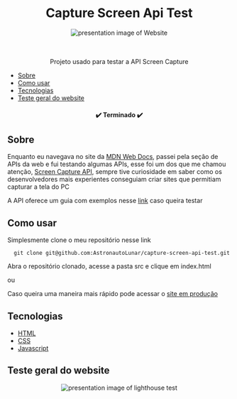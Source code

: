 <h1 align="center">Capture Screen Api Test</h1>

<div align="center">
  <img 
       src="https://github.com/AstronautoLunar/capture-screen-api-test/blob/master/presentation.png" 
       alt="presentation image of Website"
  />
</div>

<br/>
<br/>

<p align="center">Projeto usado para testar a API Screen Capture</p>

* [Sobre](#sobre)
* [Como usar](#como-usar)
* [Tecnologias](#tecnologias)
* [Teste geral do website](#lighthouse)

<h4 align="center">
  ✔️ Terminado ✔️
</h4>

## Sobre
Enquanto eu navegava no site da <a href="https://developer.mozilla.org/en-US/" target="__blank">MDN Web Docs</a>, passei pela seção de APIs da web 
e fui testando algumas APIs, esse foi um dos que me chamou atenção, <a href="https://developer.mozilla.org/en-US/docs/Web/API/Screen_Capture_API" target="__blank">Screen Capture API</a>, 
sempre tive curiosidade em saber como os desenvolvedores mais experientes conseguiam criar sites que permitiam capturar a tela do PC

A API oferece um guia com exemplos nesse <a href="https://developer.mozilla.org/en-US/docs/Web/API/Screen_Capture_API/Using_Screen_Capture" target="__blank">link</a> caso queira testar

## Como usar
Simplesmente clone o meu repositório nesse link
```
  git clone git@github.com:AstronautoLunar/capture-screen-api-test.git
```

Abra o repositório clonado, acesse a pasta src e clique em index.html

ou

Caso queira uma maneira mais rápido pode acessar o <a href="https://capture-screen-api-test.vercel.app/" target="__blank">site em produção</a>

## Tecnologias

- [HTML](https://developer.mozilla.org/pt-BR/docs/Learn/HTML)
- [CSS](https://developer.mozilla.org/en-US/docs/Web/CSS)
- [Javascript](https://developer.mozilla.org/en-US/docs/Learn/JavaScript/First_steps)

## Teste geral do website

<div align="center">
  <img 
       src="https://github.com/AstronautoLunar/capture-screen-api-test/blob/master/lighthouse.png" 
       alt="presentation image of lighthouse test"
  />
</div>
